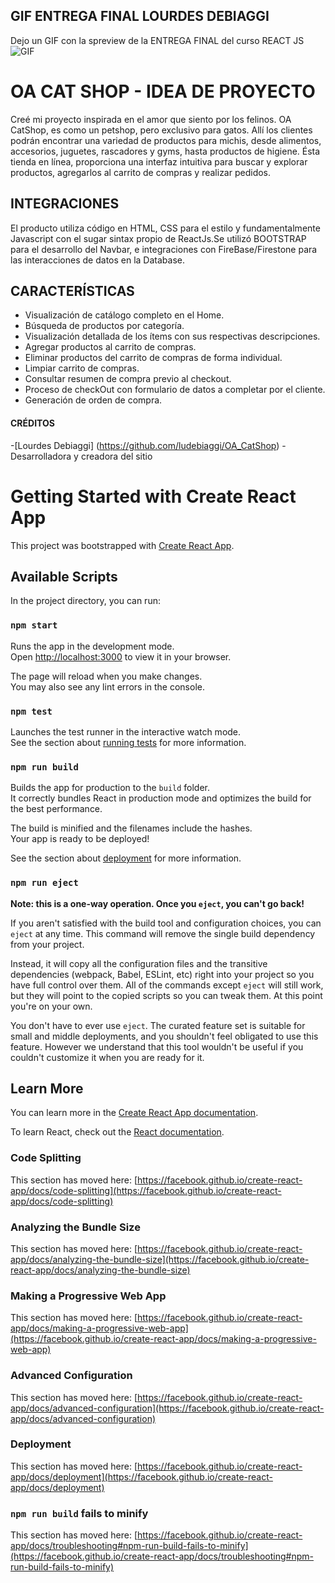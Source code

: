 ## GIF ENTREGA FINAL LOURDES DEBIAGGI

Dejo un GIF con la spreview de la ENTREGA FINAL del curso REACT JS
![GIF](/public/gif/EntregaFinal-LourdesDebiaggi.gif)

# OA CAT SHOP - IDEA DE PROYECTO
Creé mi proyecto inspirada en el amor que siento por los felinos. OA CatShop, es como un petshop, pero exclusivo para gatos. Allí los clientes podrán encontrar una variedad de productos para michis, desde alimentos, accesorios, juguetes, rascadores y gyms, hasta productos de higiene. Ésta tienda en línea, proporciona una interfaz intuitiva para buscar y explorar productos, agregarlos al carrito de compras y realizar pedidos.

## INTEGRACIONES
El producto utiliza código en HTML, CSS para el estilo y fundamentalmente Javascript con el sugar sintax propio de ReactJs.Se utilizó BOOTSTRAP para el desarrollo del Navbar, e integraciones con FireBase/Firestone para las interacciones de datos en la Database. 

## CARACTERÍSTICAS

- Visualización de catálogo completo en el Home.
- Búsqueda de productos por categoría.
- Visualización detallada de los ítems con sus respectivas descripciones.
- Agregar productos al carrito de compras.
- Eliminar productos del carrito de compras de forma individual.
- Limpiar carrito de compras.
- Consultar resumen de compra previo al checkout.
- Proceso de checkOut con formulario de datos a completar por el cliente.
- Generación de orden de compra.

#### CRÉDITOS
-[Lourdes Debiaggi] (https://github.com/ludebiaggi/OA_CatShop) - Desarrolladora y creadora del sitio


# Getting Started with Create React App

This project was bootstrapped with [Create React App](https://github.com/facebook/create-react-app).

## Available Scripts

In the project directory, you can run:

### `npm start`

Runs the app in the development mode.\
Open [http://localhost:3000](http://localhost:3000) to view it in your browser.

The page will reload when you make changes.\
You may also see any lint errors in the console.

### `npm test`

Launches the test runner in the interactive watch mode.\
See the section about [running tests](https://facebook.github.io/create-react-app/docs/running-tests) for more information.

### `npm run build`

Builds the app for production to the `build` folder.\
It correctly bundles React in production mode and optimizes the build for the best performance.

The build is minified and the filenames include the hashes.\
Your app is ready to be deployed!

See the section about [deployment](https://facebook.github.io/create-react-app/docs/deployment) for more information.

### `npm run eject`

**Note: this is a one-way operation. Once you `eject`, you can't go back!**

If you aren't satisfied with the build tool and configuration choices, you can `eject` at any time. This command will remove the single build dependency from your project.

Instead, it will copy all the configuration files and the transitive dependencies (webpack, Babel, ESLint, etc) right into your project so you have full control over them. All of the commands except `eject` will still work, but they will point to the copied scripts so you can tweak them. At this point you're on your own.

You don't have to ever use `eject`. The curated feature set is suitable for small and middle deployments, and you shouldn't feel obligated to use this feature. However we understand that this tool wouldn't be useful if you couldn't customize it when you are ready for it.

## Learn More

You can learn more in the [Create React App documentation](https://facebook.github.io/create-react-app/docs/getting-started).

To learn React, check out the [React documentation](https://reactjs.org/).

### Code Splitting

This section has moved here: [https://facebook.github.io/create-react-app/docs/code-splitting](https://facebook.github.io/create-react-app/docs/code-splitting)

### Analyzing the Bundle Size

This section has moved here: [https://facebook.github.io/create-react-app/docs/analyzing-the-bundle-size](https://facebook.github.io/create-react-app/docs/analyzing-the-bundle-size)

### Making a Progressive Web App

This section has moved here: [https://facebook.github.io/create-react-app/docs/making-a-progressive-web-app](https://facebook.github.io/create-react-app/docs/making-a-progressive-web-app)

### Advanced Configuration

This section has moved here: [https://facebook.github.io/create-react-app/docs/advanced-configuration](https://facebook.github.io/create-react-app/docs/advanced-configuration)

### Deployment

This section has moved here: [https://facebook.github.io/create-react-app/docs/deployment](https://facebook.github.io/create-react-app/docs/deployment)

### `npm run build` fails to minify

This section has moved here: [https://facebook.github.io/create-react-app/docs/troubleshooting#npm-run-build-fails-to-minify](https://facebook.github.io/create-react-app/docs/troubleshooting#npm-run-build-fails-to-minify)
